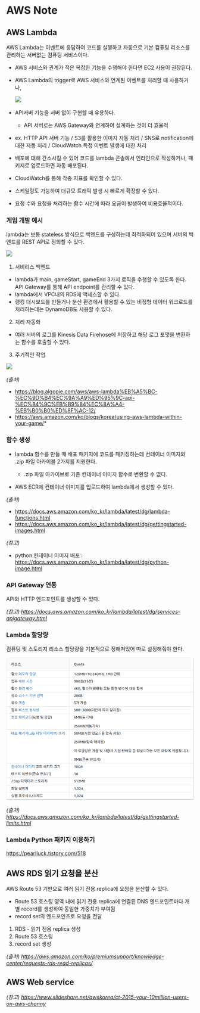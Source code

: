 # AWS Note

## AWS Lambda
AWS Lambda는 이벤트에 응답하여 코드를 실행하고 자동으로 기본 컴퓨팅 리소스를 관리하는  서버없는 컴퓨팅 서비스이다.

- AWS 서비스와 관계가 적은 복잡한 기능을 수행해야 한다면 EC2 사용이 권장된다.
- AWS Lambda의 trigger로 AWS 서비스와 연계된 이벤트를 처리할 때 사용하거나,
    
    ![](https://blog.algopie.com/wp-content/uploads/2017/02/lambda_triger.png)

- API서버 기능을 서버 없이 구현할 때 유용하다.
    - API 서버로는 AWS Gateway와 연계하여 설계하는 것이 더 효율적

- ex. HTTP API 서버 기능 / S3를 활용한 이미지 자동 처리 / SNS로 notification에 대한 자동 처리 / CloudWatch 특정 이벤트 발생에 대한 처리

- 배포에 대해 간소시킬 수 있어 코드를 lambda 콘솔에서 인라인으로 작성하거나, 패키지로 업로드하면 자동 배포된다.
- CloudWatch를 통해 각종 지표를 확인할 수 있다.
- 스케일링도 가능하여 대규모 트래픽 발생 시 빠르게 확장할 수 있다.
- 요청 수와 요청을 처리하는 함수 시간에 따라 요금이 발생하여 비용효율적이다.

### 게임 개발 예시
lambda는 보통 stateless 방식으로 백엔드를 구성하는데 최적화되어 있으며 서버의 백엔드를 REST API로 정의할 수 있다.

![](https://d2908q01vomqb2.cloudfront.net/7b52009b64fd0a2a49e6d8a939753077792b0554/2020/06/23/image-2-1.png)

1. 서비리스 백엔드

- lambda가 main, gameStart, gameEnd 3가지 로직을 수행할 수 있도록 한다. API Gateway를 통해 API endpoint를 관리할 수 있다.
- lambda에서 VPC내의 RDS에 액세스할 수 있다. 
- 랭킹 대시보드를 만들거나 분산 환경에서 활용할 수 있는 비정형 데이터 워크로드를 처리하는데는 DynamoDB도 사용할 수 있다.

2. 처리 자동화
- 여러 서버의 로그를 Kinesis Data Firehose에 저장하고 해당 로그 포맷을 변환하는 함수를 호출할 수 있다.

3. 주기적인 작업

![](https://d2908q01vomqb2.cloudfront.net/7b52009b64fd0a2a49e6d8a939753077792b0554/2020/06/23/image-5-1.png)


*(출처)*
- https://blog.algopie.com/aws/aws-lambda%EB%A5%BC-%EC%9D%B4%EC%9A%A9%ED%95%9C-api-%EC%84%9C%EB%B9%84%EC%8A%A4-%EB%B0%B0%ED%8F%AC-12/
- https://aws.amazon.com/ko/blogs/korea/using-aws-lambda-within-your-game/*

### 함수 생성
- lambda 함수를 만들 때 배포 패키지에 코드를 패키징하는데 컨테이너 이미지와 .zip 파일 아카이블 2가지를 지원한다. 
    - .zip 파일 아카이브로 기존 컨테이너 이미지 함수로 변환할 수 없다.

- AWS ECR에 컨테이너 이미지를 업로드하여 lambda에서 생성할 수 있다. 

*(출처)*
- https://docs.aws.amazon.com/ko_kr/lambda/latest/dg/lambda-functions.html
- https://docs.aws.amazon.com/ko_kr/lambda/latest/dg/gettingstarted-images.html

*(참고)*
- python 컨테이너 이미지 배포 : https://docs.aws.amazon.com/ko_kr/lambda/latest/dg/python-image.html

###  API Gateway 연동
API와 HTTP 엔드포인트를 생성할 수 있다.

*(참고) https://docs.aws.amazon.com/ko_kr/lambda/latest/dg/services-apigateway.html*


### Lambda 할당량

컴퓨팅 및 스토리지 리소스 할당량을 기본적으로 정해져있어 따로 설정해줘야 한다.

![](./img/2022-01-07-14-54-00.png)

*(출처) https://docs.aws.amazon.com/ko_kr/lambda/latest/dg/gettingstarted-limits.html*

### Lambda Python 패키지 이용하기
https://pearlluck.tistory.com/518

## AWS RDS 읽기 요청을 분산

AWS Route 53 기반으로 여러 읽기 전용 replica에 요청을 분산할 수 있다.
- Route 53 호스팅 영역 내에 읽기 전용 replica에 연결된 DNS 엔드포인트마다 개별 record를 생성하여 동일한 가중치가 부여됨
- record set의 엔드포인츠로 요청을 전달

1. RDS - 읽기 전용 replica 생성
2. Route 53 호스팅
3. record set 생성

*(출처) https://aws.amazon.com/ko/premiumsupport/knowledge-center/requests-rds-read-replicas/*

## AWS Web service

*(참고) https://www.slideshare.net/awskorea/ct-2015-your-10million-users-on-aws-channy*